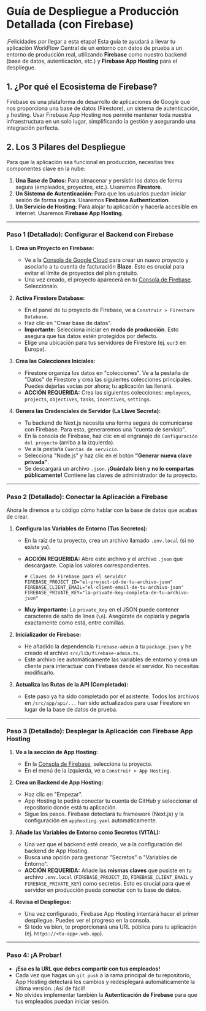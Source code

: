 # Guía de Despliegue a Producción Detallada (con Firebase)

¡Felicidades por llegar a esta etapa! Esta guía te ayudará a llevar tu aplicación WorkFlow Central de un entorno con datos de prueba a un entorno de producción real, utilizando **Firebase** como nuestro backend (base de datos, autenticación, etc.) y **Firebase App Hosting** para el despliegue.

## 1. ¿Por qué el Ecosistema de Firebase?

Firebase es una plataforma de desarrollo de aplicaciones de Google que nos proporciona una base de datos (Firestore), un sistema de autenticación, y hosting. Usar Firebase App Hosting nos permite mantener toda nuestra infraestructura en un solo lugar, simplificando la gestión y asegurando una integración perfecta.

## 2. Los 3 Pilares del Despliegue

Para que la aplicación sea funcional en producción, necesitas tres componentes clave en la nube:

1.  **Una Base de Datos:** Para almacenar y persistir los datos de forma segura (empleados, proyectos, etc.). Usaremos **Firestore**.
2.  **Un Sistema de Autenticación:** Para que los usuarios puedan iniciar sesión de forma segura. Usaremos **Firebase Authentication**.
3.  **Un Servicio de Hosting:** Para alojar tu aplicación y hacerla accesible en internet. Usaremos **Firebase App Hosting**.

---

### **Paso 1 (Detallado): Configurar el Backend con Firebase**

1.  **Crea un Proyecto en Firebase:**
    *   Ve a la [Consola de Google Cloud](https://console.cloud.google.com/) para crear un nuevo proyecto y asociarlo a tu cuenta de facturación **Blaze**. Esto es crucial para evitar el límite de proyectos del plan gratuito.
    *   Una vez creado, el proyecto aparecerá en tu [Consola de Firebase](https://console.firebase.google.com/). Selecciónalo.

2.  **Activa Firestore Database:**
    *   En el panel de tu proyecto de Firebase, ve a `Construir > Firestore Database`.
    *   Haz clic en "Crear base de datos".
    *   **Importante:** Selecciona iniciar en **modo de producción**. Esto asegura que tus datos estén protegidos por defecto.
    *   Elige una ubicación para tus servidores de Firestore (ej. `eur3` en Europa).

3.  **Crea las Colecciones Iniciales:**
    *   Firestore organiza los datos en "colecciones". Ve a la pestaña de "Datos" de Firestore y crea las siguientes colecciones principales. Puedes dejarlas vacías por ahora; tu aplicación las llenará.
    *   **ACCIÓN REQUERIDA:** Crea las siguientes colecciones: `employees`, `projects`, `objectives`, `tasks`, `incentives`, `settings`.

4.  **Genera las Credenciales de Servidor (La Llave Secreta):**
    *   Tu backend de Next.js necesita una forma segura de comunicarse con Firebase. Para esto, generaremos una "cuenta de servicio".
    *   En la consola de Firebase, haz clic en el engranaje de `Configuración del proyecto` (arriba a la izquierda).
    *   Ve a la pestaña `Cuentas de servicio`.
    *   Selecciona "Node.js" y haz clic en el botón **"Generar nueva clave privada"**.
    *   Se descargará un archivo `.json`. **¡Guárdalo bien y no lo compartas públicamente!** Contiene las claves de administrador de tu proyecto.

---

### **Paso 2 (Detallado): Conectar la Aplicación a Firebase**

Ahora le diremos a tu código cómo hablar con la base de datos que acabas de crear.

1.  **Configura las Variables de Entorno (Tus Secretos):**
    *   En la raíz de tu proyecto, crea un archivo llamado `.env.local` (si no existe ya).
    *   **ACCIÓN REQUERIDA:** Abre este archivo y el archivo `.json` que descargaste. Copia los valores correspondientes.

        ```env
        # Claves de Firebase para el servidor
        FIREBASE_PROJECT_ID="el-project-id-de-tu-archivo-json"
        FIREBASE_CLIENT_EMAIL="el-client-email-de-tu-archivo-json"
        FIREBASE_PRIVATE_KEY="la-private-key-completa-de-tu-archivo-json"
        ```
    *   **Muy importante:** La `private_key` en el JSON puede contener caracteres de salto de línea (`\n`). Asegúrate de copiarla y pegarla exactamente como está, entre comillas.

2.  **Inicializador de Firebase:**
    *   He añadido la dependencia `firebase-admin` a tu `package.json` y he creado el archivo `src/lib/firebase-admin.ts`.
    *   Este archivo lee automáticamente las variables de entorno y crea un cliente para interactuar con Firebase desde el servidor. No necesitas modificarlo.

3.  **Actualiza las Rutas de la API (Completado):**
    *   Este paso ya ha sido completado por el asistente. Todos los archivos en `/src/app/api/...` han sido actualizados para usar Firestore en lugar de la base de datos de prueba.

---

### **Paso 3 (Detallado): Desplegar la Aplicación con Firebase App Hosting**

1.  **Ve a la sección de App Hosting:**
    *   En la [Consola de Firebase](https://console.firebase.google.com/), selecciona tu proyecto.
    *   En el menú de la izquierda, ve a `Construir > App Hosting`.

2.  **Crea un Backend de App Hosting:**
    *   Haz clic en "Empezar".
    *   App Hosting te pedirá conectar tu cuenta de GitHub y seleccionar el repositorio donde está tu aplicación.
    *   Sigue los pasos. Firebase detectará tu framework (Next.js) y la configuración en `apphosting.yaml` automáticamente.

3.  **Añade las Variables de Entorno como Secretos (VITAL):**
    *   Una vez que el backend esté creado, ve a la configuración del backend de App Hosting.
    *   Busca una opción para gestionar "Secretos" o "Variables de Entorno".
    *   **ACCIÓN REQUERIDA:** Añade las **mismas claves** que pusiste en tu archivo `.env.local` (`FIREBASE_PROJECT_ID`, `FIREBASE_CLIENT_EMAIL` y `FIREBASE_PRIVATE_KEY`) como secretos. Esto es crucial para que el servidor en producción pueda conectar con tu base de datos.

4.  **Revisa el Despliegue:**
    *   Una vez configurado, Firebase App Hosting intentará hacer el primer despliegue. Puedes ver el progreso en la consola.
    *   Si todo va bien, te proporcionará una URL pública para tu aplicación (ej. `https://<tu-app>.web.app`).

---

### **Paso 4: ¡A Probar!**

*   **¡Esa es la URL que debes compartir con tus empleados!**
*   Cada vez que hagas un `git push` a la rama principal de tu repositorio, App Hosting detectará los cambios y redesplegará automáticamente la última versión. ¡Así de fácil!
*   No olvides implementar también la **Autenticación de Firebase** para que tus empleados puedan iniciar sesión.
